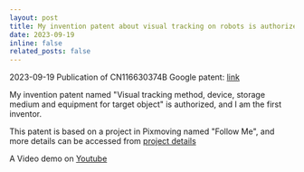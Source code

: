 ```yaml
---
layout: post
title: My invention patent about visual tracking on robots is authorized!
date: 2023-09-19
inline: false
related_posts: false
---
```


2023-09-19 Publication of CN116630374B
Google patent: [link](https://patents.google.com/patent/CN116630374B/en?oq=CN116630374B)

My invention patent named "Visual tracking method, device, storage medium and equipment for target object" is authorized, and I am the first inventor.

This patent is based on a project in Pixmoving named "Follow Me", and more details can be accessed from [project details](https://neuronsvision.com/projects/Follow_Me_project/)

A Video demo on [Youtube](https://youtube.com/shorts/DnSsBhD_rv4?feature=share)


